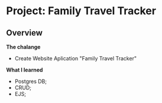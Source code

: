 # Project: Family Travel Tracker

## Overview
**The chalange**
- Create Website Aplication "Family Travel Tracker"

**What I learned**
- Postgres DB;
- CRUD;
- EJS;
